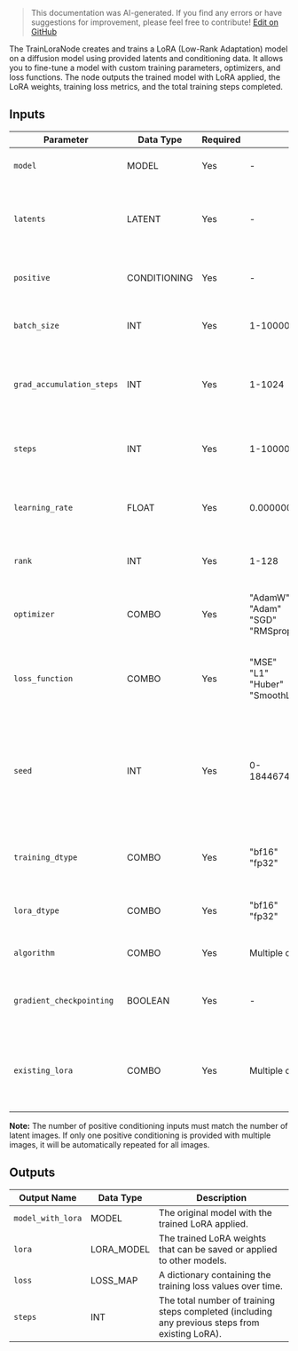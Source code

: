 > This documentation was AI-generated. If you find any errors or have suggestions for improvement, please feel free to contribute! [Edit on GitHub](https://github.com/Comfy-Org/embedded-docs/blob/main/comfyui_embedded_docs/docs/TrainLoraNode/en.md)

The TrainLoraNode creates and trains a LoRA (Low-Rank Adaptation) model on a diffusion model using provided latents and conditioning data. It allows you to fine-tune a model with custom training parameters, optimizers, and loss functions. The node outputs the trained model with LoRA applied, the LoRA weights, training loss metrics, and the total training steps completed.

## Inputs

| Parameter | Data Type | Required | Range | Description |
|-----------|-----------|----------|-------|-------------|
| `model` | MODEL | Yes | - | The model to train the LoRA on. |
| `latents` | LATENT | Yes | - | The Latents to use for training, serve as dataset/input of the model. |
| `positive` | CONDITIONING | Yes | - | The positive conditioning to use for training. |
| `batch_size` | INT | Yes | 1-10000 | The batch size to use for training (default: 1). |
| `grad_accumulation_steps` | INT | Yes | 1-1024 | The number of gradient accumulation steps to use for training (default: 1). |
| `steps` | INT | Yes | 1-100000 | The number of steps to train the LoRA for (default: 16). |
| `learning_rate` | FLOAT | Yes | 0.0000001-1.0 | The learning rate to use for training (default: 0.0005). |
| `rank` | INT | Yes | 1-128 | The rank of the LoRA layers (default: 8). |
| `optimizer` | COMBO | Yes | "AdamW"<br>"Adam"<br>"SGD"<br>"RMSprop" | The optimizer to use for training (default: "AdamW"). |
| `loss_function` | COMBO | Yes | "MSE"<br>"L1"<br>"Huber"<br>"SmoothL1" | The loss function to use for training (default: "MSE"). |
| `seed` | INT | Yes | 0-18446744073709551615 | The seed to use for training (used in generator for LoRA weight initialization and noise sampling) (default: 0). |
| `training_dtype` | COMBO | Yes | "bf16"<br>"fp32" | The dtype to use for training (default: "bf16"). |
| `lora_dtype` | COMBO | Yes | "bf16"<br>"fp32" | The dtype to use for lora (default: "bf16"). |
| `algorithm` | COMBO | Yes | Multiple options available | The algorithm to use for training. |
| `gradient_checkpointing` | BOOLEAN | Yes | - | Use gradient checkpointing for training (default: True). |
| `existing_lora` | COMBO | Yes | Multiple options available | The existing LoRA to append to. Set to None for new LoRA (default: "[None]"). |

**Note:** The number of positive conditioning inputs must match the number of latent images. If only one positive conditioning is provided with multiple images, it will be automatically repeated for all images.

## Outputs

| Output Name | Data Type | Description |
|-------------|-----------|-------------|
| `model_with_lora` | MODEL | The original model with the trained LoRA applied. |
| `lora` | LORA_MODEL | The trained LoRA weights that can be saved or applied to other models. |
| `loss` | LOSS_MAP | A dictionary containing the training loss values over time. |
| `steps` | INT | The total number of training steps completed (including any previous steps from existing LoRA). |
